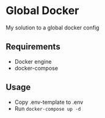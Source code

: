 # Global Docker

My solution to a global docker config

## Requirements

- Docker engine
- docker-compose

## Usage

- Copy .env-template to .env
- Run `docker-compose up -d`
